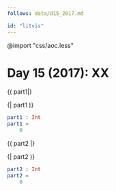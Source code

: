 ```yaml
---
follows: data/d15_2017.md

id: "litvis"
---
```


@import "css/aoc.less"

# Day 15 (2017): XX

{( part1|}

{| part1 )}

```elm {l r}
part1 : Int
part1 =
    0
```

{( part2 |}

{| part2 )}

```elm {l r}
part2 : Int
part2 =
    0
```

